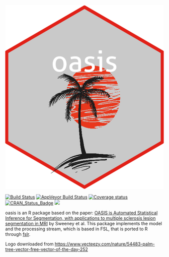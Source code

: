 
![Sticker](sticker.png)


[![Build Status](https://travis-ci.org/emsweene/oasis.svg?branch=master)](https://travis-ci.org/emsweene/oasis)
[![AppVeyor Build Status](https://ci.appveyor.com/api/projects/status/github/muschellij2/oasis?branch=master&svg=true)](https://ci.appveyor.com/project/muschellij2/oasis)
[![Coverage status](https://coveralls.io/repos/github/muschellij2/oasis/badge.svg)](https://coveralls.io/r/muschellij2/oasis?branch=master)
[![CRAN_Status_Badge](http://www.r-pkg.org/badges/version/oasis)](http://cran.rstudio.com/web/packages/oasis/index.html)
[![](http://cranlogs.r-pkg.org/badges/grand-total/oasis)](http://cran.rstudio.com/web/packages/oasis/index.html)


oasis is an R package based on the paper: [OASIS is Automated Statistical Inference for Segmentation, with applications to multiple sclerosis lesion segmentation in MRI](http://dx.doi.org/10.1016/j.nicl.2013.03.002) by Sweeney et al.  This package implements the model and the processing stream, which is based in FSL, that is ported to R through [fslr](https://journal.r-project.org/archive/2015-1/muschelli-sweeney-lindquist-etal.pdf).




Logo downloaded from https://www.vecteezy.com/nature/54483-palm-tree-vector-free-vector-of-the-day-252

